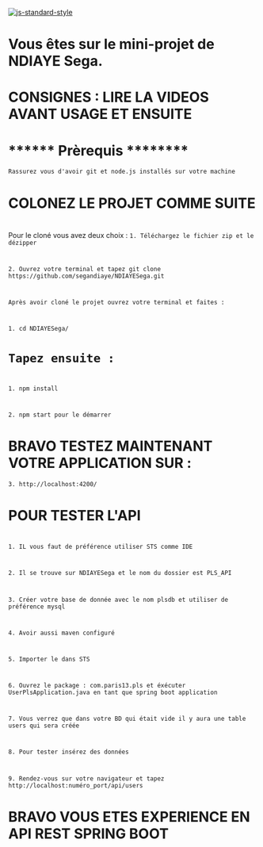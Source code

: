 [![js-standard-style](https://galilee.univ-paris13.fr/wp-content/uploads/logo-Institut-Galilee-UP13.jpg)](https://galilee.univ-paris13.fr/)
# 
# Vous êtes sur le mini-projet de NDIAYE Sega.
# 
# CONSIGNES : LIRE LA VIDEOS AVANT USAGE ET ENSUITE
# 
# ****** Prèrequis ********
`Rassurez vous d'avoir git et node.js installés sur votre machine`
# 
# 
# COLONEZ LE PROJET COMME SUITE
# 
Pour le cloné vous avez deux choix :
`1.	Téléchargez le fichier zip et le dézipper`
# 
`2. Ouvrez votre terminal et tapez git clone https://github.com/segandiaye/NDIAYESega.git`
# 
`Après avoir cloné le projet ouvrez votre terminal et faites :` 
# 
`1.	cd NDIAYESega/`
# `Tapez ensuite : `
# 
`1.	npm install`
# 
`2.	npm start pour le démarrer`
# 
# BRAVO TESTEZ MAINTENANT VOTRE APPLICATION SUR :
`3.	http://localhost:4200/`
# 
# 
# POUR TESTER L'API
# 
`1.	IL vous faut de préférence utiliser STS comme IDE ` 
# 
`2.	Il se trouve sur NDIAYESega et le nom du dossier est PLS_API` 
# 
`3.	Créer votre base de donnée avec le nom plsdb et utiliser de préférence mysql`
# 
`4.	Avoir aussi maven configuré` 
# 
`5.	Importer le dans STS` 
# 
`6.	Ouvrez le package : com.paris13.pls et éxécuter UserPlsApplication.java en tant que spring boot application` 
# 
`7.	Vous verrez que dans votre BD qui était vide il y aura une table users qui sera créée`
# 
`8.	Pour tester insérez des données`
# 
`9.	Rendez-vous sur votre navigateur et tapez http://localhost:numéro_port/api/users`
# BRAVO VOUS ETES EXPERIENCE EN API REST SPRING BOOT



